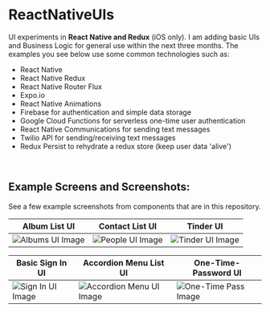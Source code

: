 # ReactNativeUIs

UI experiments in **React Native and Redux** (iOS only). I am adding basic UIs and Business Logic for general use within the next three months. The examples you see below use some common technologies such as:

* React Native
* React Native Redux
* React Native Router Flux
* Expo.io
* React Native Animations
* Firebase for authentication and simple data storage
* Google Cloud Functions for serverless one-time user authentication
* React Native Communications for sending text messages
* Twilio API for sending/receiving text messages
* Redux Persist to rehydrate a redux store (keep user data 'alive')



&nbsp;
&nbsp;
&nbsp;

Example Screens and Screenshots:
-------------
See a few example screenshots from components that are in this repository.



| Album List UI  | Contact List UI | Tinder UI |
| ------------- | ------------- | ------------- |
| ![Albums UI Image](https://media.giphy.com/media/xT1Ra0a1oiI7QirYY0/giphy.gif) | ![People UI Image](https://media.giphy.com/media/l4EpbbLsZXgfaMQXC/giphy.gif) | ![Tinder UI Image](https://media.giphy.com/media/xUNd9WnxtD7Os1EXAc/giphy.gif) |


| Basic Sign In UI  | Accordion Menu List UI | One-Time-Password UI |
| ------------- | ------------- | ------------- |
| ![Sign In UI Image](https://media.giphy.com/media/3o6nV0y0LQ3B3uCXVS/giphy.gif) | ![Accordion Menu UI Image](https://media.giphy.com/media/xT1R9OHEwCaPFYkHYc/giphy.gif) | ![One-Time Pass Image](https://media.giphy.com/media/l4EplcCd3QY8dgvC0/giphy.gif) |
